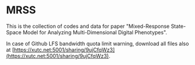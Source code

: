 # MRSS
This is the collection of codes and data for paper "Mixed-Response State-Space Model for Analyzing Multi-Dimensional Digital Phenotypes".

In case of Github LFS bandwidth quota limit warning, download all files also at [https://xutc.net:5001/sharing/9ujCfqWz3](https://xutc.net:5001/sharing/9ujCfqWz3).
